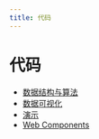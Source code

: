 ```yaml
---
title: 代码
---
```

# 代码

- [数据结构与算法](/mdpress/codes/algorithm)    
- [数据可视化](/mdpress/codes/charts)    
- [演示](/mdpress/codes/demos)    
- [Web Components](/mdpress/codes/web-components)    
